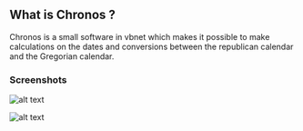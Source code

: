 What is Chronos ?
-----------------

Chronos is a small software in vbnet which makes it possible to make calculations on the dates and conversions between the republican calendar and the Gregorian calendar.

### Screenshots

![alt text](http://thegasp.genealexis.fr/images/captures/thegasp-01.jpg)   

![alt text](http://thegasp.genealexis.fr/images/captures/thegasp-04.jpg)  